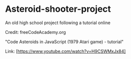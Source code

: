 # Asteroid-shooter-project

An old high school project following a tutorial online



Credit: freeCodeAcademy.org

"Code Asteroids in JavaScript (1979 Atari game) - tutorial"

Link: [https://www.youtube.com/watch?v=H9CSWMxJx84]
